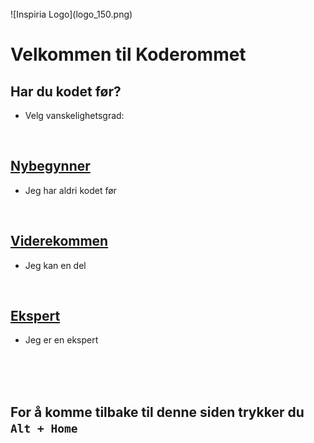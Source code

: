 <br>
![Inspiria Logo](logo_150.png)
<br>

# **Velkommen til Koderommet**


## Har du kodet før?
- Velg vanskelighetsgrad:

<br>

## [Nybegynner](nybegynner.md)
- Jeg har aldri kodet før

<br>

## [Viderekommen](viderekommen.md)
- Jeg kan en del

<br>

## [Ekspert](ekspert.md)
- Jeg er en ekspert

<br>
<br>
<br>

## For å komme tilbake til denne siden trykker du `Alt + Home`
